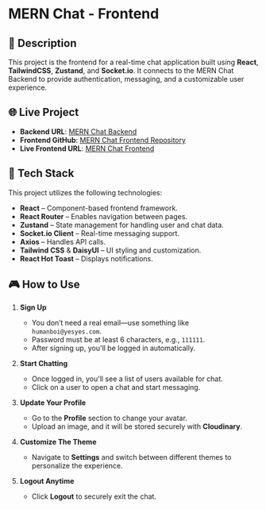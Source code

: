 # MERN Chat - Frontend

## 📌 Description

This project is the frontend for a real-time chat application built using **React**, **TailwindCSS**, **Zustand**, and **Socket.io**. It connects to the MERN Chat Backend to provide authentication, messaging, and a customizable user experience.

## 🌐 Live Project

- **Backend URL**: [MERN Chat Backend](https://mern-chat-backend-j0dv.onrender.com/)
- **Frontend GitHub**: [MERN Chat Frontend Repository](https://github.com/SziNo/mern-chat-frontend)
- **Live Frontend URL**: [MERN Chat Frontend](https://mern-chat-frontend-lemon.vercel.app/)

## 🚀 Tech Stack

This project utilizes the following technologies:

- **React** – Component-based frontend framework.
- **React Router** – Enables navigation between pages.
- **Zustand** – State management for handling user and chat data.
- **Socket.io Client** – Real-time messaging support.
- **Axios** – Handles API calls.
- **Tailwind CSS** & **DaisyUI** – UI styling and customization.
- **React Hot Toast** – Displays notifications.

## 🎮 How to Use

1. **Sign Up**

   - You don’t need a real email—use something like `humanboi@yesyes.com`.
   - Password must be at least 6 characters, e.g., `111111`.
   - After signing up, you'll be logged in automatically.

2. **Start Chatting**

   - Once logged in, you'll see a list of users available for chat.
   - Click on a user to open a chat and start messaging.

3. **Update Your Profile**

   - Go to the **Profile** section to change your avatar.
   - Upload an image, and it will be stored securely with **Cloudinary**.

4. **Customize The Theme**

   - Navigate to **Settings** and switch between different themes to personalize the experience.

5. **Logout Anytime**
   - Click **Logout** to securely exit the chat.
